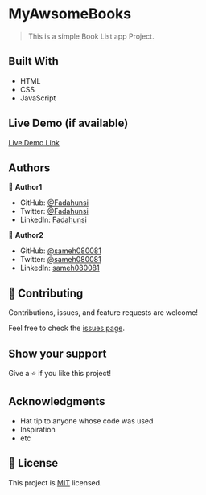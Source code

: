 # MyAwsomeBooks

[](https://img.shields.io/badge/Microverse-blueviolet)

> This is a simple Book List app Project.

## Built With

- HTML
- CSS
- JavaScript

## Live Demo (if available)

[Live Demo Link]()

## Authors

👤 **Author1**

- GitHub: [@Fadahunsi](https://github.com/Fadahunsiseyi)
- Twitter: [@Fadahunsi](https://twitter.com/@Fadahunsiseyi_)
- LinkedIn: [Fadahunsi](https://www.linkedin.com/in/fadahunsi-seyi-samuel-49191a209/)

👤 **Author2**

- GitHub: [@sameh080081](https://github.com/sameh080081)
- Twitter: [@sameh080081](https://twitter.com/sameh080081)
- LinkedIn: [sameh080081](https://linkedin.com/in/sameh080081)

## 🤝 Contributing

Contributions, issues, and feature requests are welcome!

Feel free to check the [issues page](../../issues/).

## Show your support

Give a ⭐️ if you like this project!

## Acknowledgments

- Hat tip to anyone whose code was used
- Inspiration
- etc

## 📝 License

This project is [MIT](./MIT.md) licensed.
